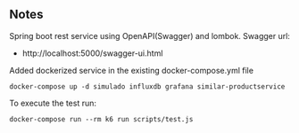 ## Notes
Spring boot rest service using OpenAPI(Swagger) and lombok.
Swagger url: 
* http://localhost:5000/swagger-ui.html  

Added dockerized service in the existing docker-compose.yml file
```
docker-compose up -d simulado influxdb grafana similar-productservice
```
To execute the test run:
```
docker-compose run --rm k6 run scripts/test.js
```
